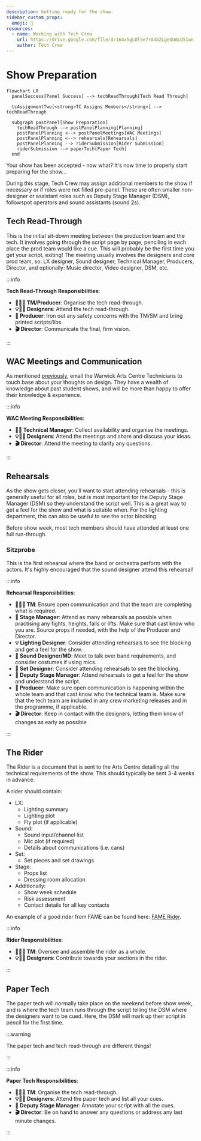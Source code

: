 ```yaml
---
description: Getting ready for the show.
sidebar_custom_props:
  emoji: 📜
resources:
  - name: Working with Tech Crew
    url: https://drive.google.com/file/d/164x5gLOl5e7rA4bZLgeOUALD5Iwn-_PC/view?usp=sharing
    author: Tech Crew
---
```


# Show Preparation

```mermaid
flowchart LR
  panelSuccess[Panel Success] --> techReadThrough[Tech Read Through]

  tcAssignmentTwo[<strong>TC Assigns Members</strong>] --> techReadThrough

  subgraph postPanel[Show Preparation]
    techReadThrough --> postPanelPlanning[Planning]
    postPanelPlanning <--> postPanelMeetings[WAC Meetings]
    postPanelPlanning <--> rehearsals[Rehearsals]
    postPanelPlanning --> riderSubmission[Rider Submission]
    riderSubmission --> paperTech[Paper Tech]
  end
```

Your show has been accepted - now what? It's now time to properly start preparing for the show...

During this stage, Tech Crew may assign additional members to the show if necessary or if roles were not filled
pre-panel. These are often smaller non-designer or assistant roles such as Deputy Stage Manager (DSM), followspot
operators and sound assistants (sound 2s).

## Tech Read-Through

This is the initial sit-down meeting between the production team and the tech. It involves going through the script page
by page, penciling in each place the prod team would like a cue. This will probably be the first time you get your
script, exiting! The meeting usually involves the designers and core prod team, so: LX designer, Sound designer,
Technical Manager, Producers, Director, and optionally: Music director, Video designer, DSM, etc.

:::info

**Tech Read-Through Responsibilities**:

- **🧑‍💼📃 TM/Producer**: Organise the tech read-through.
- **💡🎤🎨 Designers**: Attend the tech read-through.
- **📃 Producer**: Iron out any safety concerns with the TM/SM and bring printed scripts/libs.
- **🎬 Director**: Communicate the final, firm vision.

:::

## WAC Meetings and Communication

As mentioned [previously](panel), email the Warwick Arts Centre Technicians to touch base about your thoughts on design.
They have a wealth of knowledge about past student shows, and will be more than happy to offer their knowledge &
experience.

:::info

**WAC Meeting Responsibilities**:

- **🧑‍💼 Technical Manager**: Collect availability and organise the meetings.
- **💡🎤🎨 Designers**: Attend the meetings and share and discuss your ideas.
- **🎬 Director**: Attend the meeting to clarify any questions.

:::

## Rehearsals

As the show gets closer, you'll want to start attending rehearsals - this is generally useful for all roles, but is most
important for the Deputy Stage Manager (DSM) so they understand the script well. This is a great way to get a feel for
the show and what is suitable when. For the lighting department, this can also be useful to see the actor blocking.

Before show week, most tech members should have attended at least one full run-through.

### Sitzprobe

This is the first rehearsal where the band or orchestra perform with the actors. It's highly encouraged that the sound
designer attend this rehearsal!

:::info

**Rehearsal Responsibilities**:

- **🧑‍💼📃 TM**: Ensure open communication and that the team are completing what is required.
- **🤼 Stage Manager**: Attend as many rehearsals as possible when practising any fights, heights, falls or lifts. Make
  sure that cast know who you are. Source props if needed, with the help of the Producer and Director.
- **💡 Lighting Designer**: Consider attending rehearsals to see the blocking and get a feel for the show.
- **🎤 Sound Designer/MD**: Meet to talk over band requirements, and consider costumes if using mics.
- **🎨 Set Designer**: Consider attending rehearsals to see the blocking.
- **📗 Deputy Stage Manager**: Attend rehearsals to get a feel for the show and understand the script.
- **📃 Producer**: Make sure open communication is happening within the whole team and that cast know who the technical
  team is. Make sure that the tech team are included in any crew marketing releases and in the programme, if applicable.
- **🎬 Director**: Keep in contact with the designers, letting them know of changes as early as possible

:::

## The Rider

The Rider is a document that is sent to the Arts Centre detailing all the technical requirements of the show. This
should typically be sent 3-4 weeks in advance.

A rider should contain:

- LX:
  - Lighting summary
  - Lighting plot
  - Fly plot (if applicable)
- Sound:
  - Sound input/channel list
  - Mic plot (if required)
  - Details about communications (i.e. cans)
- Set:
  - Set pieces and set drawings
- Stage:
  - Props list
  - Dressing room allocation
- Additionally:
  - Show week schedule
  - Risk assessment
  - Contact details for all key contacts

An example of a good rider from FAME can be found here:
[FAME Rider](https://drive.google.com/drive/folders/1VXT3K8aHHhs3Dm2CXeaUoXPVI5146VoZ?usp=drive_link).

:::info

**Rider Responsibilities**:

- **🧑‍💼📃 TM**: Oversee and assemble the rider as a whole.
- **💡🎤🎨 Designers**: Contribute towards your sections in the rider.

:::

## Paper Tech

The paper tech will normally take place on the weekend before show week, and is where the tech team runs through the
script telling the DSM where the designers want to be cued. Here, the DSM will mark up their script in pencil for the
first time.

:::warning

The paper tech and tech read-through are different things!

:::

:::info

**Paper Tech Responsibilities**:

- **🧑‍💼📃 TM**: Organise the tech read-through.
- **💡🎤🎨 Designers**: Attend the paper tech and list all your cues.
- **📗 Deputy Stage Manager**: Annotate your script with all the cues.
- **🎬 Director**: Be on hand to answer any questions or address any last minute changes.

:::
